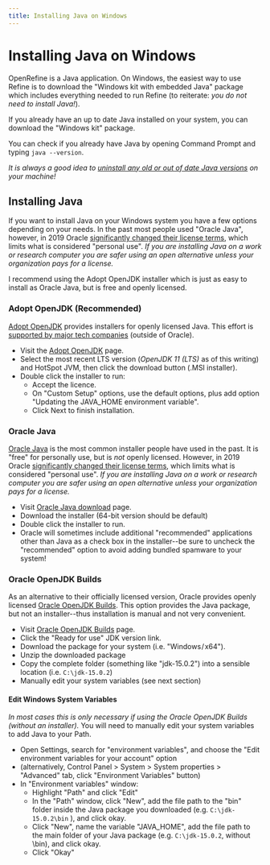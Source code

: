 ```yaml
---
title: Installing Java on Windows
---
```


# Installing Java on Windows

OpenRefine is a Java application.
On Windows, the easiest way to use Refine is to download the "Windows kit with embedded Java" package which includes everything needed to run Refine (to reiterate: *you do not need to install Java!*). 

If you already have an up to date Java installed on your system, you can download the "Windows kit" package.

You can check if you already have Java by opening Command Prompt and typing `java --version`.

*It is always a good idea to [uninstall any old or out of date Java versions](https://java.com/en/download/help/remove_olderversions.html) on your machine!*

## Installing Java

If you want to install Java on your Windows system you have a few options depending on your needs. 
In the past most people used "Oracle Java", however, in 2019 Oracle [significantly changed their license terms](https://www.oracle.com/java/technologies/javase/jdk-faqs.html), which limits what is considered "personal use". 
*If you are installing Java on a work or research computer you are safer using an open alternative unless your organization pays for a license.*

I recommend using the Adopt OpenJDK installer which is just as easy to install as Oracle Java, but is free and openly licensed.

### Adopt OpenJDK (Recommended)

[Adopt OpenJDK](https://adoptopenjdk.net/) provides installers for openly licensed Java. 
This effort is [supported by major tech companies](https://adoptopenjdk.net/about.html) (outside of Oracle). 

- Visit the [Adopt OpenJDK](https://adoptopenjdk.net/about.html) page.
- Select the most recent LTS version (*OpenJDK 11 (LTS)* as of this writing) and HotSpot JVM, then click the download button (.MSI installer).
- Double click the installer to run:
    - Accept the licence.
    - On "Custom Setup" options, use the default options, plus add option "Updating the JAVA_HOME environment variable".
    - Click Next to finish installation.

### Oracle Java

[Oracle Java](https://java.com/en/download/) is the most common installer people have used in the past.
It is "free" for personally use, but is *not* openly licensed.
However, in 2019 Oracle [significantly changed their license terms](https://www.oracle.com/java/technologies/javase/jdk-faqs.html), which limits what is considered "personal use". 
*If you are installing Java on a work or research computer you are safer using an open alternative unless your organization pays for a license.*

- Visit [Oracle Java download](https://java.com/en/download/) page.
- Download the installer (64-bit version should be default)
- Double click the installer to run.
- Oracle will sometimes include additional "recommended" applications other than Java as a check box in the installer--be sure to uncheck the "recommended" option to avoid adding bundled spamware to your system!

### Oracle OpenJDK Builds

As an alternative to their officially licensed version, Oracle provides openly licensed [Oracle OpenJDK Builds](https://jdk.java.net/).
This option provides the Java package, but not an installer--thus installation is manual and not very convenient.

- Visit [Oracle OpenJDK Builds](https://jdk.java.net/) page.
- Click the "Ready for use" JDK version link.
- Download the package for your system (i.e. "Windows / x64").
- Unzip the downloaded package 
- Copy the complete folder (something like "jdk-15.0.2") into a sensible location (i.e. `C:\jdk-15.0.2`)
- Manually edit your system variables (see next section)

#### Edit Windows System Variables

*In most cases this is only necessary if using the Oracle OpenJDK Builds (without an installer).* 
You will need to manually edit your system variables to add Java to your Path. 

- Open Settings, search for "environment variables", and choose the "Edit environment variables for your account" option
- (alternatively, Control Panel > System > System properties > "Advanced" tab, click "Environment Variables" button)
- In "Environment variables" window: 
    - Highlight "Path" and click "Edit"
    - In the "Path" window, click "New", add the file path to the "bin" folder inside the Java package you downloaded (e.g. `C:\jdk-15.0.2\bin` ), and click okay.
    - Click "New", name the variable "JAVA_HOME", add the file path to the main folder of your Java package (e.g. `C:\jdk-15.0.2`, without \bin), and click okay.
    - Click "Okay"

